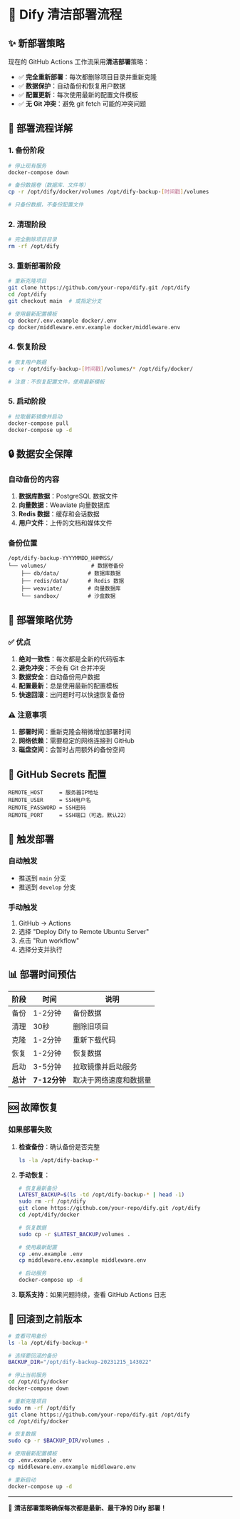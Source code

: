 # 🚀 Dify 清洁部署流程

## ✨ 新部署策略

现在的 GitHub Actions 工作流采用**清洁部署**策略：

- ✅ **完全重新部署**：每次都删除项目目录并重新克隆
- ✅ **数据保护**：自动备份和恢复用户数据
- ✅ **配置更新**：每次使用最新的配置文件模板
- ✅ **无 Git 冲突**：避免 git fetch 可能的冲突问题

## 🔄 部署流程详解

### 1. 备份阶段
```bash
# 停止现有服务
docker-compose down

# 备份数据卷（数据库、文件等）
cp -r /opt/dify/docker/volumes /opt/dify-backup-[时间戳]/volumes

# 只备份数据，不备份配置文件
```

### 2. 清理阶段
```bash
# 完全删除项目目录
rm -rf /opt/dify
```

### 3. 重新部署阶段
```bash
# 重新克隆项目
git clone https://github.com/your-repo/dify.git /opt/dify
cd /opt/dify
git checkout main  # 或指定分支

# 使用最新配置模板
cp docker/.env.example docker/.env
cp docker/middleware.env.example docker/middleware.env
```

### 4. 恢复阶段
```bash
# 恢复用户数据
cp -r /opt/dify-backup-[时间戳]/volumes/* /opt/dify/docker/

# 注意：不恢复配置文件，使用最新模板
```

### 5. 启动阶段
```bash
# 拉取最新镜像并启动
docker-compose pull
docker-compose up -d
```

## 🔒 数据安全保障

### 自动备份的内容
1. **数据库数据**：PostgreSQL 数据文件
2. **向量数据**：Weaviate 向量数据库
3. **Redis 数据**：缓存和会话数据
4. **用户文件**：上传的文档和媒体文件

### 备份位置
```
/opt/dify-backup-YYYYMMDD_HHMMSS/
└── volumes/              # 数据卷备份
    ├── db/data/         # 数据库数据
    ├── redis/data/      # Redis 数据
    ├── weaviate/        # 向量数据库
    └── sandbox/         # 沙盒数据
```

## 🎯 部署策略优势

### ✅ 优点
1. **绝对一致性**：每次都是全新的代码版本
2. **避免冲突**：不会有 Git 合并冲突
3. **数据安全**：自动备份用户数据
4. **配置最新**：总是使用最新的配置模板
5. **快速回滚**：出问题时可以快速恢复备份

### ⚠️ 注意事项
1. **部署时间**：重新克隆会稍微增加部署时间
2. **网络依赖**：需要稳定的网络连接到 GitHub
3. **磁盘空间**：会暂时占用额外的备份空间

## 🔧 GitHub Secrets 配置

```
REMOTE_HOST     = 服务器IP地址
REMOTE_USER     = SSH用户名
REMOTE_PASSWORD = SSH密码
REMOTE_PORT     = SSH端口（可选，默认22）
```

## 🚀 触发部署

### 自动触发
- 推送到 `main` 分支
- 推送到 `develop` 分支

### 手动触发
1. GitHub → Actions
2. 选择 "Deploy Dify to Remote Ubuntu Server"
3. 点击 "Run workflow"
4. 选择分支并执行

## 📊 部署时间预估

| 阶段 | 时间 | 说明 |
|------|------|------|
| 备份 | 1-2分钟 | 备份数据 |
| 清理 | 30秒 | 删除旧项目 |
| 克隆 | 1-2分钟 | 重新下载代码 |
| 恢复 | 1-2分钟 | 恢复数据 |
| 启动 | 3-5分钟 | 拉取镜像并启动服务 |
| **总计** | **7-12分钟** | 取决于网络速度和数据量 |

## 🆘 故障恢复

### 如果部署失败
1. **检查备份**：确认备份是否完整
   ```bash
   ls -la /opt/dify-backup-*
   ```

2. **手动恢复**：
   ```bash
   # 恢复最新备份
   LATEST_BACKUP=$(ls -td /opt/dify-backup-* | head -1)
   sudo rm -rf /opt/dify
   git clone https://github.com/your-repo/dify.git /opt/dify
   cd /opt/dify/docker
   
   # 恢复数据
   sudo cp -r $LATEST_BACKUP/volumes .
   
   # 使用最新配置
   cp .env.example .env
   cp middleware.env.example middleware.env
   
   # 启动服务
   docker-compose up -d
   ```

3. **联系支持**：如果问题持续，查看 GitHub Actions 日志

## 🔄 回滚到之前版本

```bash
# 查看可用备份
ls -la /opt/dify-backup-*

# 选择要回滚的备份
BACKUP_DIR="/opt/dify-backup-20231215_143022"

# 停止当前服务
cd /opt/dify/docker
docker-compose down

# 重新克隆项目
sudo rm -rf /opt/dify
git clone https://github.com/your-repo/dify.git /opt/dify
cd /opt/dify/docker

# 恢复数据
sudo cp -r $BACKUP_DIR/volumes .

# 使用最新配置模板
cp .env.example .env
cp middleware.env.example middleware.env

# 重新启动
docker-compose up -d
```

---

🎉 **清洁部署策略确保每次都是最新、最干净的 Dify 部署！** 
